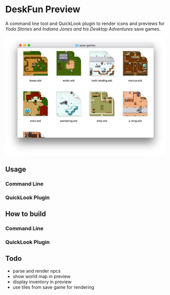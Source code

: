 # DeskFun Preview

A command line tool and QuickLook plugin to render icons and previews for _Yoda Stories_ and _Indiana Jones and his Desktop Adventures_ save games.

![Screenshot of a directory containing various save games](screenshot.png)

## Usage

### Command Line

### QuickLook Plugin

## How to build

### Command Line

### QuickLook Plugin

## Todo

-   parse and render npcs
-   show world map in preview
-   display inventory in preview
-   use tiles from save game for rendering
